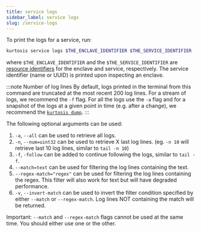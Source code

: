 ```yaml
---
title: service logs
sidebar_label: service logs
slug: /service-logs
---
```


To print the logs for a service, run:

```bash
kurtosis service logs $THE_ENCLAVE_IDENTIFIER $THE_SERVICE_IDENTIFIER
```

where `$THE_ENCLAVE_IDENTIFIER` and the `$THE_SERVICE_IDENTIFIER` are [resource identifiers](../advanced-concepts/resource-identifier.md) for the enclave and service, respectively. The service identifier (name or UUID) is printed upon inspecting an enclave. 

:::note Number of log lines
By default, logs printed in the terminal from this command are truncated at the most recent 200 log lines. For a stream of logs, we recommend the `-f` flag. For all the logs use the `-a` flag and for a snapshot of the logs at a given point in time (e.g. after a change), we recommend the [`kurtosis dump`](./dump.md).
:::

The following optional arguments can be used:
1. `-a`, `--all` can be used to retrieve all logs.
1. `-n`, `--num=uint32` can be used to retrieve X last log lines. (eg. `-n 10` will retrieve last 10 log lines, similar to `tail -n 10`)
1. `-f`, `-follow` can be added to continue following the logs, similar to `tail -f`.
1. `--match=text` can be used for filtering the log lines containing the text.
1. `--regex-match="regex"` can be used for filtering the log lines containing the regex. This filter will also work for text but will have degraded performance.
1. `-v`, `--invert-match` can be used to invert the filter condition specified by either `--match` or `--regex-match`. Log lines NOT containing the match will be returned.

Important: `--match` and `--regex-match` flags cannot be used at the same time. You should either use one or the other.
